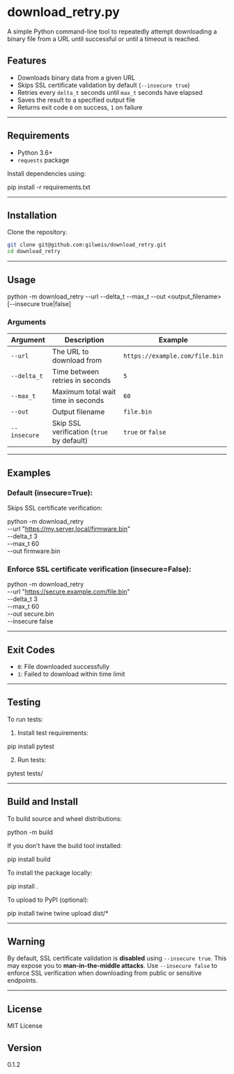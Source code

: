 # download_retry.py

A simple Python command-line tool to repeatedly attempt downloading a binary file from a URL until successful or until a timeout is reached.

## Features

- Downloads binary data from a given URL
- Skips SSL certificate validation by default (`--insecure true`)
- Retries every `delta_t` seconds until `max_t` seconds have elapsed
- Saves the result to a specified output file
- Returns exit code `0` on success, `1` on failure

---

## Requirements

- Python 3.6+
- `requests` package

Install dependencies using:

pip install -r requirements.txt

---

## Installation

Clone the repository.

```bash
git clone git@github.com:gilweis/download_retry.git
cd download_retry
```
---

## Usage

python -m download_retry --url <URL> --delta_t <seconds> --max_t <seconds> --out <output_filename> [--insecure true|false]

### Arguments

| Argument      | Description                                      | Example                         |
|---------------|--------------------------------------------------|---------------------------------|
| `--url`       | The URL to download from                         | `https://example.com/file.bin` |
| `--delta_t`   | Time between retries in seconds                  | `5`                             |
| `--max_t`     | Maximum total wait time in seconds               | `60`                            |
| `--out`       | Output filename                                  | `file.bin`                      |
| `--insecure`  | Skip SSL verification (`true` by default)        | `true` or `false`               |

---

## Examples

### Default (insecure=True):

Skips SSL certificate verification:

python -m download_retry \
  --url "https://my.server.local/firmware.bin" \
  --delta_t 3 \
  --max_t 60 \
  --out firmware.bin


### Enforce SSL certificate verification (insecure=False):

python -m download_retry \
  --url "https://secure.example.com/file.bin" \
  --delta_t 3 \
  --max_t 60 \
  --out secure.bin \
  --insecure false

---

## Exit Codes

- `0`: File downloaded successfully
- `1`: Failed to download within time limit

---

## Testing

To run tests:

1. Install test requirements:

pip install pytest

2. Run tests:

pytest tests/

---

## Build and Install

To build source and wheel distributions:

python -m build

If you don't have the build tool installed:

pip install build

To install the package locally:

pip install .

To upload to PyPI (optional):

pip install twine
twine upload dist/*

---

## Warning

By default, SSL certificate validation is **disabled** using `--insecure true`. This may expose you to **man-in-the-middle attacks**. Use `--insecure false` to enforce SSL verification when downloading from public or sensitive endpoints.

---

## License

MIT License

## Version

0.1.2
